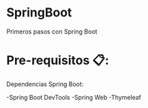 # SpringBoot
Primeros pasos con Spring Boot

# Pre-requisitos 📋:

Dependencias Spring Boot:

-Spring Boot DevTools
-Spring Web
-Thymeleaf


